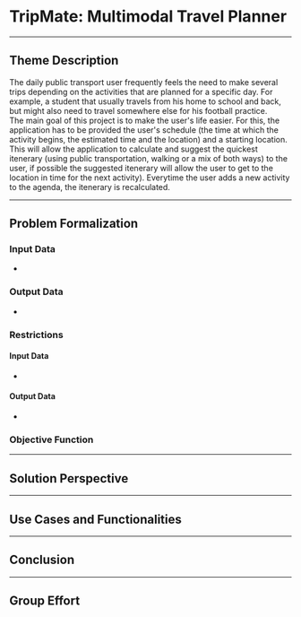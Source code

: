 # TripMate: Multimodal Travel Planner
___

## Theme Description
The daily public transport user frequently feels the need to make several trips depending on the activities that are planned for a specific day. For example, a student that usually travels from his home to school and back, but might also need to travel somewhere else for his football practice.  
The main goal of this project is to make the user's life easier. For this, the application has to be provided the user's schedule (the time at which the activity begins, the estimated time and the location) and a starting location. This will allow the application to calculate and suggest the quickest itenerary (using public transportation, walking or a mix of both ways) to the user, if possible the suggested itenerary will allow the user to get to the location in time for the next activity). Everytime the user adds a new activity to the agenda, the itenerary is recalculated.
___

## Problem Formalization
### Input Data
 * 
### Output Data
 * 
### Restrictions
#### Input Data
 *
#### Output Data
 *
### Objective Function

___

## Solution Perspective

___

## Use Cases and Functionalities

___

## Conclusion

___

## Group Effort

